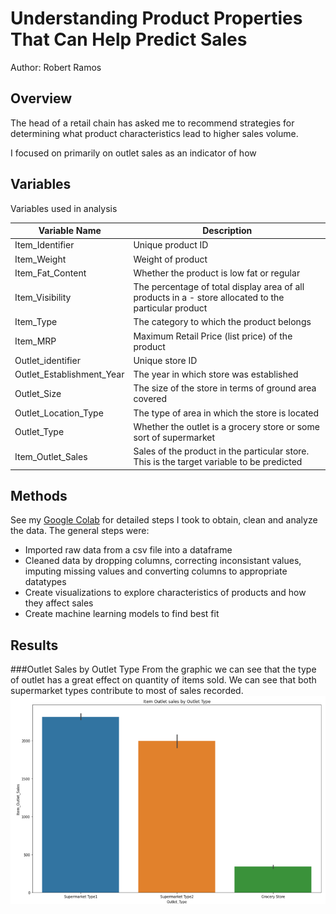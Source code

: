 # Understanding Product Properties That Can Help Predict Sales
Author: Robert Ramos

## Overview
The head of a retail chain has asked me to recommend strategies for determining what product characteristics lead to higher sales volume.

I focused on primarily on outlet sales as an indicator of how

## Variables 
Variables used in analysis

|Variable Name|Description   |   
|---|---|
|Item_Identifier|Unique product ID   | 
|Item_Weight |Weight of product| 
|Item_Fat_Content|Whether the product is low fat or regular
| Item_Visibility  |The percentage of total display area of all products in a - store allocated to the particular product  |
| Item_Type  |The category to which the product belongs| 
| Item_MRP  |Maximum Retail Price (list price) of the product   |   
| Outlet_identifier  |Unique store ID   |  
| Outlet_Establishment_Year  | The year in which store was established  |   
| Outlet_Size  | The size of the store in terms of ground area covered  |  
| Outlet_Location_Type  | The type of area in which the store is located  | 
| Outlet_Type  | Whether the outlet is a grocery store or some sort of supermarket  | 
|Item_Outlet_Sales   |  Sales of the product in the particular store. This is the target variable to be predicted|

## Methods
See my [Google Colab](https://colab.research.google.com/drive/1-nYMdKYLTlWY7F99ZTBCMHwFgM3eVi0F#scrollTo=gr63uFrBHyFm) for detailed steps I took to obtain, clean and analyze the data. The general steps were:
* Imported raw data from a csv file into a dataframe
* Cleaned data by dropping columns, correcting inconsistant values, imputing missing values and converting columns to appropriate datatypes
* Create visualizations to explore characteristics of products and how they affect sales
* Create machine learning models to find best fit

## Results
###Outlet Sales by Outlet Type
From the graphic we can see that the type of outlet has a great effect on quantity of items sold. We can see that both supermarket types contribute to most of sales recorded.
![](images/2022-03-06_18-35-20.png)

###

